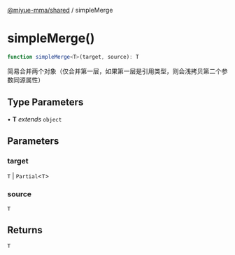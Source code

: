 [@miyue-mma/shared](../index.md) / simpleMerge

# simpleMerge()

```ts
function simpleMerge<T>(target, source): T
```

简易合并两个对象（仅合并第一层，如果第一层是引用类型，则会浅拷贝第二个参数同源属性）

## Type Parameters

• **T** *extends* `object`

## Parameters

### target

`T` | `Partial`\<`T`\>

### source

`T`

## Returns

`T`
